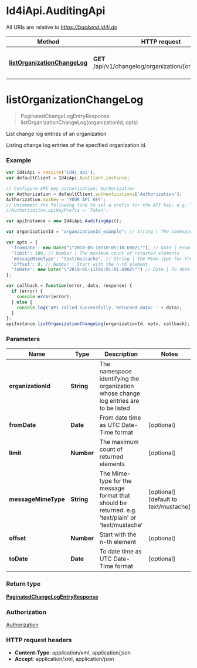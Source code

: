 # Id4iApi.AuditingApi

All URIs are relative to *https://backend.id4i.de*

Method | HTTP request | Description
------------- | ------------- | -------------
[**listOrganizationChangeLog**](AuditingApi.md#listOrganizationChangeLog) | **GET** /api/v1/changelog/organization/{organizationId}/ | List change log entries of an organization


<a name="listOrganizationChangeLog"></a>
# **listOrganizationChangeLog**
> PaginatedChangeLogEntryResponse listOrganizationChangeLog(organizationId, opts)

List change log entries of an organization

Listing change log entries of the specified organization id.

### Example
```javascript
var Id4iApi = require('id4i_api');
var defaultClient = Id4iApi.ApiClient.instance;

// Configure API key authorization: Authorization
var Authorization = defaultClient.authentications['Authorization'];
Authorization.apiKey = 'YOUR API KEY';
// Uncomment the following line to set a prefix for the API key, e.g. "Token" (defaults to null)
//Authorization.apiKeyPrefix = 'Token';

var apiInstance = new Id4iApi.AuditingApi();

var organizationId = "organizationId_example"; // String | The namespace identifying the organization whose change log entries are to be listed

var opts = { 
  'fromDate': new Date("\"2018-05-10T10:05:10.690Z\""), // Date | From date time as UTC Date-Time format
  'limit': 100, // Number | The maximum count of returned elements
  'messageMimeType': "text/mustache", // String | The Mime-type for the message format that should be returned. e.g. 'text/plain' or 'text/mustache' 
  'offset': 0, // Number | Start with the n-th element
  'toDate': new Date("\"2018-05-11T01:01:01.690Z\"") // Date | To date time as UTC Date-Time format
};

var callback = function(error, data, response) {
  if (error) {
    console.error(error);
  } else {
    console.log('API called successfully. Returned data: ' + data);
  }
};
apiInstance.listOrganizationChangeLog(organizationId, opts, callback);
```

### Parameters

Name | Type | Description  | Notes
------------- | ------------- | ------------- | -------------
 **organizationId** | **String**| The namespace identifying the organization whose change log entries are to be listed | 
 **fromDate** | **Date**| From date time as UTC Date-Time format | [optional] 
 **limit** | **Number**| The maximum count of returned elements | [optional] 
 **messageMimeType** | **String**| The Mime-type for the message format that should be returned. e.g. &#39;text/plain&#39; or &#39;text/mustache&#39;  | [optional] [default to text/mustache]
 **offset** | **Number**| Start with the n-th element | [optional] 
 **toDate** | **Date**| To date time as UTC Date-Time format | [optional] 

### Return type

[**PaginatedChangeLogEntryResponse**](PaginatedChangeLogEntryResponse.md)

### Authorization

[Authorization](../README.md#Authorization)

### HTTP request headers

 - **Content-Type**: application/xml, application/json
 - **Accept**: application/xml, application/json

